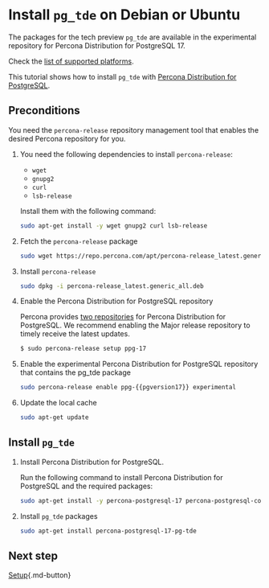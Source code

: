 # Install `pg_tde` on Debian or Ubuntu

The packages for the tech preview `pg_tde` are available in the experimental repository for Percona Distribution for PostgreSQL 17. 

Check the [list of supported platforms](install.md#__tabbed_1_2).

This tutorial shows how to install `pg_tde` with [Percona Distribution for PostgreSQL](https://docs.percona.com/postgresql/latest/index.html).

## Preconditions

You need the `percona-release` repository management tool that enables the desired Percona repository for you.

1. You need the following dependencies to install `percona-release`:
    
    - `wget`
    - `gnupg2`
    - `curl`
    - `lsb-release`
    
    Install them with the following command:
    
    ```bash
    sudo apt-get install -y wget gnupg2 curl lsb-release
    ```
    
2. Fetch the `percona-release` package

    ```bash
    sudo wget https://repo.percona.com/apt/percona-release_latest.generic_all.deb
    ```

3. Install `percona-release`

    ```bash
    sudo dpkg -i percona-release_latest.generic_all.deb
    ```

4. Enable the Percona Distribution for PostgreSQL repository

    Percona provides [two repositories](repo-overview.md) for Percona Distribution for PostgreSQL. We recommend enabling the Major release repository to timely receive the latest updates. 

    ```{.bash data-prompt="$"}
    $ sudo percona-release setup ppg-17
    ```

5. Enable the experimental Percona Distribution for PostgreSQL repository that contains the pg_tde package

    ```bash
    sudo percona-release enable ppg-{{pgversion17}} experimental
    ```

6. Update the local cache

    ```bash
    sudo apt-get update
    ```

## Install `pg_tde`


1. Install Percona Distribution for PostgreSQL. 
    
    Run the following command to install Percona Distribution for PostgreSQL and the required packages:

    ```bash
    sudo apt-get install -y percona-postgresql-17 percona-postgresql-contrib percona-postgresql-server-dev-all
    ```

2. Install `pg_tde` packages
        
    ```bash
    sudo apt-get install percona-postgresql-17-pg-tde
    ```


## Next step 

[Setup](setup.md){.md-button}
